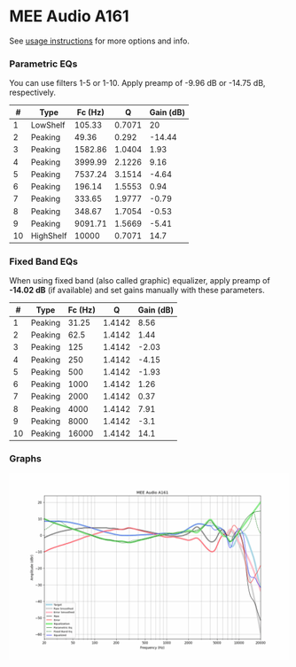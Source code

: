 # MEE Audio A161
See [usage instructions](https://github.com/jaakkopasanen/AutoEq#usage) for more options and info.

### Parametric EQs
You can use filters 1-5 or 1-10. Apply preamp of -9.96 dB or -14.75 dB, respectively.

|   # | Type      |   Fc (Hz) |      Q |   Gain (dB) |
|-----|-----------|-----------|--------|-------------|
|   1 | LowShelf  |    105.33 | 0.7071 |       20    |
|   2 | Peaking   |     49.36 | 0.292  |      -14.44 |
|   3 | Peaking   |   1582.86 | 1.0404 |        1.93 |
|   4 | Peaking   |   3999.99 | 2.1226 |        9.16 |
|   5 | Peaking   |   7537.24 | 3.1514 |       -4.64 |
|   6 | Peaking   |    196.14 | 1.5553 |        0.94 |
|   7 | Peaking   |    333.65 | 1.9777 |       -0.79 |
|   8 | Peaking   |    348.67 | 1.7054 |       -0.53 |
|   9 | Peaking   |   9091.71 | 1.5669 |       -5.41 |
|  10 | HighShelf |  10000    | 0.7071 |       14.7  |

### Fixed Band EQs
When using fixed band (also called graphic) equalizer, apply preamp of **-14.02 dB** (if available) and set gains manually with these parameters.

|   # | Type    |   Fc (Hz) |      Q |   Gain (dB) |
|-----|---------|-----------|--------|-------------|
|   1 | Peaking |     31.25 | 1.4142 |        8.56 |
|   2 | Peaking |     62.5  | 1.4142 |        1.44 |
|   3 | Peaking |    125    | 1.4142 |       -2.03 |
|   4 | Peaking |    250    | 1.4142 |       -4.15 |
|   5 | Peaking |    500    | 1.4142 |       -1.93 |
|   6 | Peaking |   1000    | 1.4142 |        1.26 |
|   7 | Peaking |   2000    | 1.4142 |        0.37 |
|   8 | Peaking |   4000    | 1.4142 |        7.91 |
|   9 | Peaking |   8000    | 1.4142 |       -3.1  |
|  10 | Peaking |  16000    | 1.4142 |       14.1  |

### Graphs
![](./MEE%20Audio%20A161.png)
